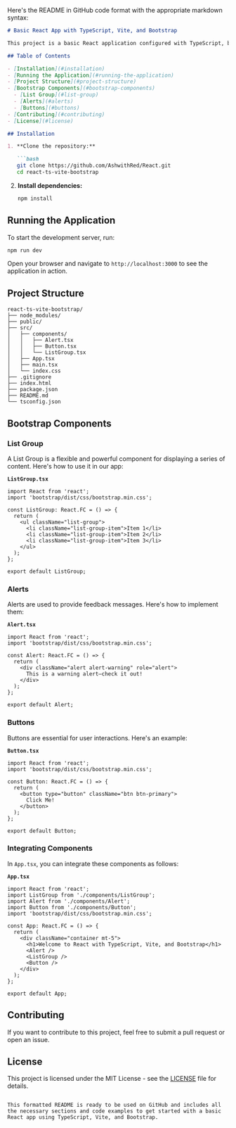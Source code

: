 Here's the README in GitHub code format with the appropriate markdown syntax:

```markdown
# Basic React App with TypeScript, Vite, and Bootstrap

This project is a basic React application configured with TypeScript, built using Vite, and styled with Bootstrap. It demonstrates the usage of some fundamental Bootstrap components: List Group, Alerts, and Buttons.

## Table of Contents

- [Installation](#installation)
- [Running the Application](#running-the-application)
- [Project Structure](#project-structure)
- [Bootstrap Components](#bootstrap-components)
  - [List Group](#list-group)
  - [Alerts](#alerts)
  - [Buttons](#buttons)
- [Contributing](#contributing)
- [License](#license)

## Installation

1. **Clone the repository:**

   ```bash
   git clone https://github.com/AshwithRed/React.git
   cd react-ts-vite-bootstrap
   ```

2. **Install dependencies:**

   ```bash
   npm install
   ```

## Running the Application

To start the development server, run:

```bash
npm run dev
```

Open your browser and navigate to `http://localhost:3000` to see the application in action.

## Project Structure

```
react-ts-vite-bootstrap/
├── node_modules/
├── public/
├── src/
│   ├── components/
│   │   ├── Alert.tsx
│   │   ├── Button.tsx
│   │   └── ListGroup.tsx
│   ├── App.tsx
│   ├── main.tsx
│   └── index.css
├── .gitignore
├── index.html
├── package.json
├── README.md
└── tsconfig.json
```

## Bootstrap Components

### List Group

A List Group is a flexible and powerful component for displaying a series of content. Here's how to use it in our app:

**`ListGroup.tsx`**

```tsx
import React from 'react';
import 'bootstrap/dist/css/bootstrap.min.css';

const ListGroup: React.FC = () => {
  return (
    <ul className="list-group">
      <li className="list-group-item">Item 1</li>
      <li className="list-group-item">Item 2</li>
      <li className="list-group-item">Item 3</li>
    </ul>
  );
};

export default ListGroup;
```

### Alerts

Alerts are used to provide feedback messages. Here's how to implement them:

**`Alert.tsx`**

```tsx
import React from 'react';
import 'bootstrap/dist/css/bootstrap.min.css';

const Alert: React.FC = () => {
  return (
    <div className="alert alert-warning" role="alert">
      This is a warning alert—check it out!
    </div>
  );
};

export default Alert;
```

### Buttons

Buttons are essential for user interactions. Here's an example:

**`Button.tsx`**

```tsx
import React from 'react';
import 'bootstrap/dist/css/bootstrap.min.css';

const Button: React.FC = () => {
  return (
    <button type="button" className="btn btn-primary">
      Click Me!
    </button>
  );
};

export default Button;
```

### Integrating Components

In `App.tsx`, you can integrate these components as follows:

**`App.tsx`**

```tsx
import React from 'react';
import ListGroup from './components/ListGroup';
import Alert from './components/Alert';
import Button from './components/Button';
import 'bootstrap/dist/css/bootstrap.min.css';

const App: React.FC = () => {
  return (
    <div className="container mt-5">
      <h1>Welcome to React with TypeScript, Vite, and Bootstrap</h1>
      <Alert />
      <ListGroup />
      <Button />
    </div>
  );
};

export default App;
```

## Contributing

If you want to contribute to this project, feel free to submit a pull request or open an issue.

## License

This project is licensed under the MIT License - see the [LICENSE](LICENSE) file for details.
```

This formatted README is ready to be used on GitHub and includes all the necessary sections and code examples to get started with a basic React app using TypeScript, Vite, and Bootstrap.
